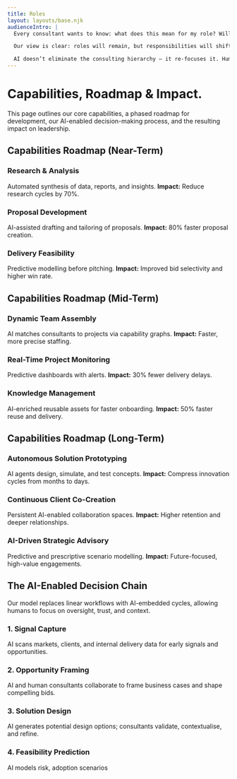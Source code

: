 ```yaml
---
title: Roles
layout: layouts/base.njk
audienceIntro: |
  Every consultant wants to know: what does this mean for my role? Will jobs disappear, or will they evolve?

  Our view is clear: roles will remain, but responsibilities will shift. Partners will orchestrate markets and model strategic futures. Principals will design and govern complex engagements with AI at their side. Senior Consultants and Consultants will move from manual execution to solution curation, delivery orchestration, and innovation. Analysts will graduate from data gathering to information strategy and verification.

  AI doesn’t eliminate the consulting hierarchy — it re-focuses it. Human value comes from curation, validation, and orchestration. This is the future of consulting careers: less about grinding through execution, more about elevating judgement, empathy, and foresight.
---
```


<h1 class="grid-main-content">Capabilities, Roadmap & Impact.</h1>

<div class="grid-main-content">
	<p>This page outlines our core capabilities, a phased roadmap for development, our AI-enabled decision-making process, and the resulting impact on leadership.</p>
	<h2>Capabilities Roadmap (Near-Term)</h2>
</div>

<div class="grid-main-content horizontal-group cols-3">
	<div class="group-item">
		<h3>Research & Analysis</h3>
		<p>Automated synthesis of data, reports, and insights. <strong>Impact:</strong> Reduce research cycles by 70%.</p>
	</div>
	<div class="group-item">
		<h3>Proposal Development</h3>
		<p>AI-assisted drafting and tailoring of proposals. <strong>Impact:</strong> 80% faster proposal creation.</p>
	</div>
	<div class="group-item">
		<h3>Delivery Feasibility</h3>
		<p>Predictive modelling before pitching. <strong>Impact:</strong> Improved bid selectivity and higher win rate.</p>
	</div>
</div>

<div class="grid-main-content">
	<h2>Capabilities Roadmap (Mid-Term)</h2>
</div>

<div class="grid-main-content horizontal-group cols-3">
	<div class="group-item">
		<h3>Dynamic Team Assembly</h3>
		<p>AI matches consultants to projects via capability graphs. <strong>Impact:</strong> Faster, more precise staffing.</p>
	</div>
	<div class="group-item">
		<h3>Real-Time Project Monitoring</h3>
		<p>Predictive dashboards with alerts. <strong>Impact:</strong> 30% fewer delivery delays.</p>
	</div>
	<div class="group-item">
		<h3>Knowledge Management</h3>
		<p>AI-enriched reusable assets for faster onboarding. <strong>Impact:</strong> 50% faster reuse and delivery.</p>
	</div>
</div>

<div class="grid-main-content">
	<h2>Capabilities Roadmap (Long-Term)</h2>
</div>

<div class="grid-main-content horizontal-group cols-3">
	<div class="group-item">
		<h3>Autonomous Solution Prototyping</h3>
		<p>AI agents design, simulate, and test concepts. <strong>Impact:</strong> Compress innovation cycles from months to days.</p>
	</div>
	<div class="group-item">
		<h3>Continuous Client Co-Creation</h3>
		<p>Persistent AI-enabled collaboration spaces. <strong>Impact:</strong> Higher retention and deeper relationships.</p>
	</div>
	<div class="group-item">
		<h3>AI-Driven Strategic Advisory</h3>
		<p>Predictive and prescriptive scenario modelling. <strong>Impact:</strong> Future-focused, high-value engagements.</p>
	</div>
</div>

<div class="grid-main-content">
	<h2>The AI-Enabled Decision Chain</h2>
	<p>Our model replaces linear workflows with AI-embedded cycles, allowing humans to focus on oversight, trust, and context.</p>
</div>

<div class="grid-main-content horizontal-group cols-3">
	<div class="group-item">
		<h3>1. Signal Capture</h3>
		<p>AI scans markets, clients, and internal delivery data for early signals and opportunities.</p>
	</div>
	<div class="group-item">
		<h3>2. Opportunity Framing</h3>
		<p>AI and human consultants collaborate to frame business cases and shape compelling bids.</p>
	</div>
	<div class="group-item">
		<h3>3. Solution Design</h3>
		<p>AI generates potential design options; consultants validate, contextualise, and refine.</p>
	</div>
	<div class="group-item">
		<h3>4. Feasibility Prediction</h3>
		<p>AI models risk, adoption scenarios